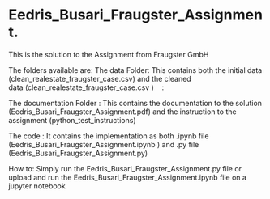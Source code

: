 # Eedris_Busari_Fraugster_Assignment.
This is the solution to the Assignment from Fraugster GmbH


The folders available are:
The data Folder: This contains both the initial data (clean_realestate_fraugster_case.csv) and the cleaned data (clean_realestate_fraugster_case.csv )    :    

The documentation Folder : This contains the documentation to the solution (Eedris_Busari_Fraugster_Assignment.pdf) and the instruction to the assignment (python_test_instructions)    

The code : It contains the implementation as both .ipynb file (Eedris_Busari_Fraugster_Assignment.ipynb ) and .py file (Eedris_Busari_Fraugster_Assignment.py)


How to:
Simply run the Eedris_Busari_Fraugster_Assignment.py file or upload and run the Eedris_Busari_Fraugster_Assignment.ipynb file on a jupyter notebook
